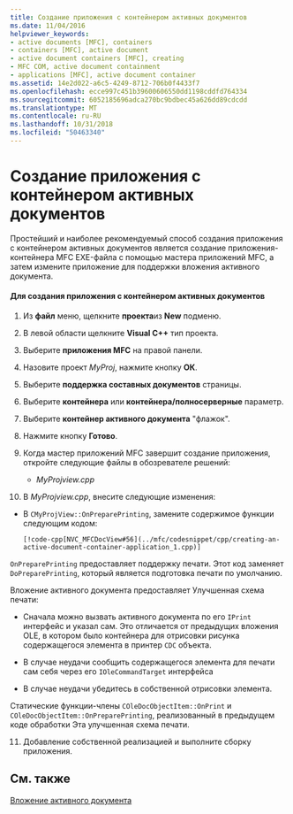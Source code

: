 ```yaml
---
title: Создание приложения с контейнером активных документов
ms.date: 11/04/2016
helpviewer_keywords:
- active documents [MFC], containers
- containers [MFC], active document
- active document containers [MFC], creating
- MFC COM, active document containment
- applications [MFC], active document container
ms.assetid: 14e2d022-a6c5-4249-8712-706b0f4433f7
ms.openlocfilehash: ecce997c451b39600606550dd1198cddfd764334
ms.sourcegitcommit: 6052185696adca270bc9bdbec45a626dd89cdcdd
ms.translationtype: MT
ms.contentlocale: ru-RU
ms.lasthandoff: 10/31/2018
ms.locfileid: "50463340"
---
```

# <a name="creating-an-active-document-container-application"></a>Создание приложения с контейнером активных документов

Простейший и наиболее рекомендуемый способ создания приложения с контейнером активных документов является создание приложения-контейнера MFC EXE-файла с помощью мастера приложений MFC, а затем измените приложение для поддержки вложения активного документа.

#### <a name="to-create-an-active-document-container-application"></a>Для создания приложения с контейнером активных документов

1. Из **файл** меню, щелкните **проекта**из **New** подменю.

1. В левой области щелкните **Visual C++** тип проекта.

1. Выберите **приложения MFC** на правой панели.

1. Назовите проект *MyProj*, нажмите кнопку **ОК**.

1. Выберите **поддержка составных документов** страницы.

1. Выберите **контейнера** или **контейнера/полносерверные** параметр.

1. Выберите **контейнер активного документа** "флажок".

1. Нажмите кнопку **Готово**.

9. Когда мастер приложений MFC завершит создание приложения, откройте следующие файлы в обозревателе решений:

   - *MyProjview.cpp*

10. В *MyProjview.cpp*, внесите следующие изменения:

   - В `CMyProjView::OnPreparePrinting`, замените содержимое функции следующим кодом:

         [!code-cpp[NVC_MFCDocView#56](../mfc/codesnippet/cpp/creating-an-active-document-container-application_1.cpp)]

   `OnPreparePrinting` предоставляет поддержку печати. Этот код заменяет `DoPreparePrinting`, который является подготовка печати по умолчанию.

   Вложение активного документа предоставляет Улучшенная схема печати:

   - Сначала можно вызвать активного документа по его `IPrint` интерфейс и указал сам. Это отличается от предыдущих вложения OLE, в котором было контейнера для отрисовки рисунка содержащегося элемента в принтер `CDC` объекта.

   - В случае неудачи сообщить содержащегося элемента для печати сам себя через его `IOleCommandTarget` интерфейса

   - В случае неудачи убедитесь в собственной отрисовки элемента.

   Статические функции-члены `COleDocObjectItem::OnPrint` и `COleDocObjectItem::OnPreparePrinting`, реализованный в предыдущем коде обработки Эта улучшенная схема печати.

11. Добавление собственной реализацией и выполните сборку приложения.

## <a name="see-also"></a>См. также

[Вложение активного документа](../mfc/active-document-containment.md)

